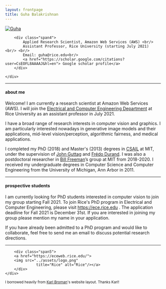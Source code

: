 ```yaml
---
layout: frontpage
title: Guha Balakrishnan
---
```


<div class="container">
    <div class="row-fluid">
        <div class="span3">
        <a href="../assets/headshot.jpeg">
            <img src="../assets/headshot.jpeg" style="max-width:300px;"
                  title="Guha" alt="Guha"
            /></a>
        </div>

        <div class="span4">
            Applied Research Scientist, Amazon Web Services (AWS) <br/>
            Assistant Professor, Rice University (starting July 2021) <br/> <br/>
            Email: guha@rice.edu<br/>
            <a href="https://scholar.google.com/citations?user=CsEOFL8AAAAJ&hl=en"> Google scholar profile</a>
        </div>

    </div>
</div>

___

<h4><a name="about"></a>about me</h4>

Welcome! I am currently a research scientist at Amazon Web Services (AWS). I will join the <a href="https://eceweb.rice.edu/">Electrical and Computer Engineering Department</a> at Rice University as an assistant professor in July 2021. 

I have a broad range of research interests in computer vision and graphics. I am particularly interested nowadays in generative image models and their applications, mid-level vision/perception, algorithmic fairness, and medical applications.

I completed my PhD (2018) and Master's (2013) degrees in <a href="https://www.csail.mit.edu/">CSAIL</a> at MIT, under the supervision of <a href="https://ddig.csail.mit.edu/">John Guttag</a> and <a href="http://people.csail.mit.edu/fredo/">Frédo Durand</a>. I was also a postdoctoral researcher in <a href="https://billf.mit.edu/">Bill Freeman</a>’s group at MIT from 2018-2020. I received my undergraduate degrees in Computer Science and Computer Engineering from the University of Michigan, Ann Arbor in 2011.

---

<h4><a name="prospective students"></a>prospective students</h4>

I am currently looking for PhD students interested in computer vision to join my group starting Fall 2021. To join Rice's PhD program in Electrical and Computer Engineering, please visit <a href="https://ece.rice.edu/"> https://ece.rice.edu </a>. The application deadline for Fall 2021 is December 31st. If you are interested in joining my group please mention my name in your application.

If you have already been admitted to a PhD program and would like to collaborate, feel free to send me an email to discuss potential research directions.

---
<div class="container">
    <div class="row-fluid">

        <div class="span5">
        <a href="https://eceweb.rice.edu/">
        <img src="../assets/logo.png"
                  title="Rice" alt="Rice"/></a>
        </div> 
    </div>
</div>

<small> I borrowed heavily from <a href="https://kbroman.org/"> Karl Broman</a>'s website layout. Thanks Karl! </small>
